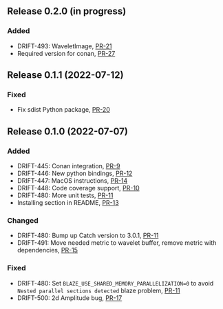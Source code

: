 ## Release 0.2.0 (in progress)

### Added

* DRIFT-493: WaveletImage, [PR-21](https://github.com/panda-official/WaveletBuffer/pull/21)
* Required version for conan, [PR-27](https://github.com/panda-official/WaveletBuffer/pull/27)

## Release 0.1.1 (2022-07-12)

### Fixed

* Fix sdist Python package, [PR-20](https://github.com/panda-official/WaveletBuffer/pull/20)

## Release 0.1.0 (2022-07-07)

### Added

* DRIFT-445: Conan integration, [PR-9](https://github.com/panda-official/WaveletBuffer/pull/9)
* DRIFT-446: New python bindings, [PR-12](https://github.com/panda-official/WaveletBuffer/pull/12)
* DRIFT-447: MacOS instructions, [PR-14](https://github.com/panda-official/WaveletBuffer/pull/14)
* DRIFT-448: Code coverage support, [PR-10](https://github.com/panda-official/WaveletBuffer/pull/10)
* DRIFT-480: More unit tests, [PR-11](https://github.com/panda-official/WaveletBuffer/pull/11)
* Installing section in README, [PR-13](https://github.com/panda-official/WaveletBuffer/pull/13)

### Changed

* DRIFT-480: Bump up Catch version to 3.0.1, [PR-11](https://github.com/panda-official/WaveletBuffer/pull/11)
* DRIFT-491: Move needed metric to wavelet buffer, remove metric with dependencies, [PR-15](https://github.com/panda-official/WaveletBuffer/pull/15/checks)

### Fixed

* DRIFT-480: Set `BLAZE_USE_SHARED_MEMORY_PARALLELIZATION=0` to avoid `Nested parallel sections detected` blaze
  problem, [PR-11](https://github.com/panda-official/WaveletBuffer/pull/11)
* DRIFT-500: 2d Amplitude bug, [PR-17](https://github.com/panda-official/WaveletBuffer/pull/17)
